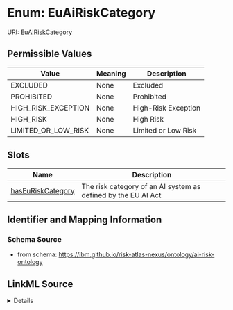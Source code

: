 # Enum: EuAiRiskCategory



URI: [EuAiRiskCategory](EuAiRiskCategory.md)

## Permissible Values

| Value | Meaning | Description |
| --- | --- | --- |
| EXCLUDED | None | Excluded |
| PROHIBITED | None | Prohibited |
| HIGH_RISK_EXCEPTION | None | High-Risk Exception |
| HIGH_RISK | None | High Risk |
| LIMITED_OR_LOW_RISK | None | Limited or Low Risk |




## Slots

| Name | Description |
| ---  | --- |
| [hasEuRiskCategory](hasEuRiskCategory.md) | The risk category of an AI system as defined by the EU AI Act |






## Identifier and Mapping Information







### Schema Source


* from schema: https://ibm.github.io/risk-atlas-nexus/ontology/ai-risk-ontology






## LinkML Source

<details>
```yaml
name: EuAiRiskCategory
from_schema: https://ibm.github.io/risk-atlas-nexus/ontology/ai-risk-ontology
rank: 1000
permissible_values:
  EXCLUDED:
    text: EXCLUDED
    description: Excluded
  PROHIBITED:
    text: PROHIBITED
    description: Prohibited
  HIGH_RISK_EXCEPTION:
    text: HIGH_RISK_EXCEPTION
    description: High-Risk Exception
  HIGH_RISK:
    text: HIGH_RISK
    description: High Risk
  LIMITED_OR_LOW_RISK:
    text: LIMITED_OR_LOW_RISK
    description: Limited or Low Risk

```
</details>
